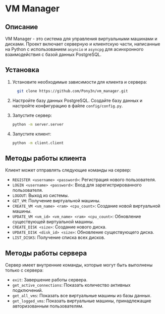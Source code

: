 # VM Manager

## Описание

VM Manager - это система для управления виртуальными машинами и дисками. Проект включает серверную и клиентскую части, написанные на Python с использованием `asyncio` и `asyncpg` для асинхронного взаимодействия с базой данных PostgreSQL.

## Установка

1. Установите необходимые зависимости для клиента и сервера:
    ```bash
      git clone https://github.com/Pony3n/vm_manager.git
    ```

2. Настройте базу данных PostgreSQL. Создайте базу данных и настройте конфигурацию в файле `config/config.py`.

3. Запустите сервер:
    ```bash
    python -m server.server
    ```

4. Запустите клиент:
    ```bash
    python -m client.client
    ```

## Методы работы клиента

Клиент может отправлять следующие команды на сервер:

- `REGISTER <username> <password>`: Регистрация нового пользователя.
- `LOGIN <username> <password>`: Вход для зарегистрированного пользователя.
- `LOGOUT`: Выход из системы.
- `GET_VM`: Получение виртуальной машины. 
- `CREATE_VM <vm_name> <ram> <cpu_count>`: Создание новой виртуальной машины.
- `UPDATE_VM <vm_id> <vm_name> <ram> <cpu_count>`: Обновление существующей виртуальной машины.
- `CREATE_DISK <size>`: Создание нового диска.
- `UPDATE_DISK <disk_id> <size>`: Обновление существующего диска.
- `LIST_DISKS`: Получение списка всех дисков.

## Методы работы сервера

Сервер имеет внутренние команды, которые могут быть выполнены только с сервера:

- `exit`: Завершение работы сервера.
- `get_active_connections`: Показать количество активных подключений.
- `get_all_vms`: Показать все виртуальные машины из базы данных.
- `get_logged_vms`: Показать виртуальные машины, принадлежащие авторизованным пользователям.